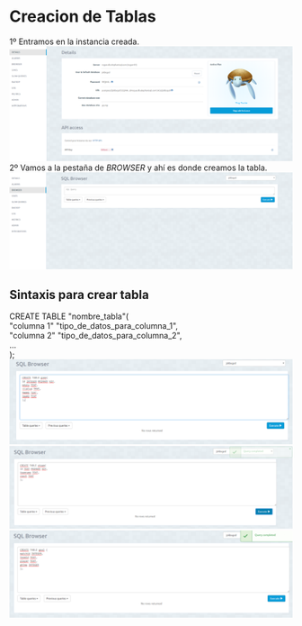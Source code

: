 <h1>Creacion de Tablas</h1>
1º Entramos en la instancia creada.<br/>
<img src="../imagenes/tablas1.PNG"/>
2º Vamos a la pestaña de <i>BROWSER</i> y ahí es donde creamos la tabla.<br/>
<img src="../imagenes/tablas2.PNG"/>
<h2>Sintaxis para crear tabla</h2>
CREATE TABLE "nombre_tabla"(<br/>
"columna 1" "tipo_de_datos_para_columna_1",<br/>
"columna 2" "tipo_de_datos_para_columna_2",<br/>
... <br/>
);<br/>
<img src="../imagenes/tablas3.PNG"/>
<img src="../imagenes/tablas4.PNG"/>
<img src="../imagenes/tablas5.PNG"/>

